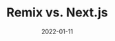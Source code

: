 ---
date: 2022-01-11
draft: true
publisher: remix_run
tags:
  - remix
  - nextjs
  - comparison
target_url: https://remix.run/blog/remix-vs-next
title: Remix vs. Next.js
---